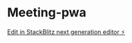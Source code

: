 # Meeting-pwa

[Edit in StackBlitz next generation editor ⚡️](https://stackblitz.com/~/github.com/Osku/Meeting-pwa)